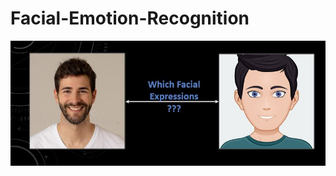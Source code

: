 # Facial-Emotion-Recognition

![alt text]( https://github.com/coolamit1232/Facial-Emotion-Recognition/blob/master/Output/Readme.JPG "Problem Description")
